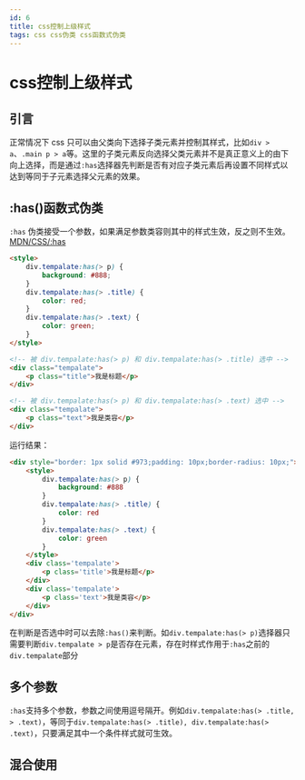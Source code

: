 ```yaml
---
id: 6
title: css控制上级样式
tags: css css伪类 css函数式伪类
---
```


# css控制上级样式

## 引言

正常情况下 css 只可以由父类向下选择子类元素并控制其样式，比如`div > a`、`.main p > a`等。这里的子类元素反向选择父类元素并不是真正意义上的由下向上选择，而是通过`:has`选择器先判断是否有对应子类元素后再设置不同样式以达到等同于子元素选择父元素的效果。

## :has()函数式伪类

`:has` 伪类接受一个参数，如果满足参数类容则其中的样式生效，反之则不生效。[MDN/CSS/:has](https://developer.mozilla.org/zh-CN/docs/Web/CSS/:has)

```html
<style>
    div.tempalate:has(> p) {
        background: #888;
    }
    div.tempalate:has(> .title) {
        color: red;
    }
    div.tempalate:has(> .text) {
        color: green;
    }
</style>

<!-- 被 div.tempalate:has(> p) 和 div.tempalate:has(> .title) 选中 -->
<div class="tempalate">
    <p class="title">我是标题</p>
</div>

<!-- 被 div.tempalate:has(> p) 和 div.tempalate:has(> .text) 选中 -->
<div class="tempalate">
    <p class="text">我是类容</p>
</div>
```

运行结果：
``` html
<div style="border: 1px solid #973;padding: 10px;border-radius: 10px;">
	<style>
		div.tempalate:has(> p) {
			background: #888
		}
		div.tempalate:has(> .title) {
			color: red
		}
		div.tempalate:has(> .text) {
			color: green
		}
	</style>
	<div class='tempalate'>
		<p class='title'>我是标题</p>
	</div>
	<div class='tempalate'>
		<p class='text'>我是类容</p>
	</div>
</div>
```

在判断是否选中时可以去除`:has()`来判断。如`div.tempalate:has(> p)`选择器只需要判断`div.tempalate > p`是否存在元素，存在时样式作用于`:has`之前的`div.tempalate`部分

## 多个参数

`:has`支持多个参数，参数之间使用逗号隔开。例如`div.tempalate:has(> .title, > .text)`，等同于`div.tempalate:has(> .title), div.tempalate:has(> .text)`，只要满足其中一个条件样式就可生效。

## 混合使用
